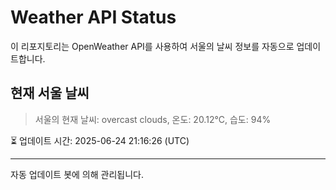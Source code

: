 
# Weather API Status

이 리포지토리는 OpenWeather API를 사용하여 서울의 날씨 정보를 자동으로 업데이트합니다.

## 현재 서울 날씨
> 서울의 현재 날씨: overcast clouds, 온도: 20.12°C, 습도: 94%

⏳ 업데이트 시간: 2025-06-24 21:16:26 (UTC)

---
자동 업데이트 봇에 의해 관리됩니다.
